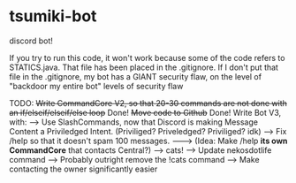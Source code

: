 # tsumiki-bot
discord bot!

If you try to run this code, it won't work because some of the code refers to STATICS.java.
That file has been placed in the .gitignore.
If I don't put that file in the .gitignore, my bot has a GIANT security flaw, on the level of "backdoor my entire bot" levels of security flaw


TODO:
~~Write CommandCore V2, so that 20-30 commands are not done with an if/elseif/elseif/else loop~~ Done!
~~Move code to Github~~ Done!
Write Bot V3, with:
--> Use SlashCommands, now that Discord is making Message Content a Priviledged Intent. (Priviliged? Priveledged? Priviliged? idk)
--> Fix /help so that it doesn't spam 100 messages.
---> (Idea: Make /help **its own CommandCore** that contacts Central?)
--> cats!
--> Update nekosdotlife command
--> Probably outright remove the !cats command
--> Make contacting the owner significantly easier
